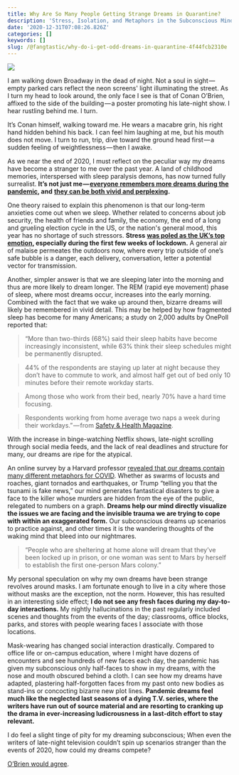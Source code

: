 ```yaml
---
title: Why Are So Many People Getting Strange Dreams in Quarantine?
description: 'Stress, Isolation, and Metaphors in the Subconscious Mind.'
date: '2020-12-31T07:08:26.826Z'
categories: []
keywords: []
slug: /@fangtastic/why-do-i-get-odd-dreams-in-quarantine-4f44fcb2310e
---
```


![](C:\Users\kevin\OneDrive\Documents\GitHub\fangstastic-blog\posts\md_1659815002240\img\0__kw2BSZIf1rseuq8__.jpg)

I am walking down Broadway in the dead of night. Not a soul in sight — empty parked cars reflect the neon screens' light illuminating the street. As I turn my head to look around, the only face I see is that of Conan O’Brien, affixed to the side of the building — a poster promoting his late-night show. I hear rustling behind me. I turn.

It’s Conan himself, walking toward me. He wears a macabre grin, his right hand hidden behind his back. I can feel him laughing at me, but his mouth does not move. I turn to run, trip, dive toward the ground head first — a sudden feeling of weightlessness — then I awake.

As we near the end of 2020, I must reflect on the peculiar way my dreams have become a stranger to me over the past year. A land of childhood memories, interspersed with sleep paralysis demons, has now turned fully surrealist. **It’s not just me —** [**everyone remembers more dreams during the pandemic**](https://www.psychologytoday.com/us/blog/dreaming-in-the-digital-age/202004/people-may-be-remembering-more-dreams-during-the-pandemic)**, and** [**they can be both vivid and perplexing**](https://blog.ochsner.org/articles/why-am-i-having-weird-dreams-right-now)**.**

One theory raised to explain this phenomenon is that our long-term anxieties come out when we sleep. Whether related to concerns about job security, the health of friends and family, the economy, the end of a long and grueling election cycle in the US, or the nation's general mood, this year has no shortage of such stressors. **Stress** [**was poled as the UK’s top emotion**](https://yougov.co.uk/topics/lifestyle/articles-reports/2020/04/27/britains-mood-slowly-starts-recover-covid-19)**, especially during the first few weeks of lockdown.** A general air of malaise permeates the outdoors now, where every trip outside of one’s safe bubble is a danger, each delivery, conversation, letter a potential vector for transmission.

Another, simpler answer is that we are sleeping later into the morning and thus are more likely to dream longer. The REM (rapid eye movement) phase of sleep, where most dreams occur, increases into the early morning. Combined with the fact that we wake up around then, bizarre dreams will likely be remembered in vivid detail. This may be helped by how fragmented sleep has become for many Americans; a study on 2,000 adults by OnePoll reported that:

> “More than two-thirds (68%) said their sleep habits have become increasingly inconsistent, while 63% think their sleep schedules might be permanently disrupted.

> 44% of the respondents are staying up later at night because they don’t have to commute to work, and almost half get out of bed only 10 minutes before their remote workday starts.

> Among those who work from their bed, nearly 70% have a hard time focusing.

> Respondents working from home average two naps a week during their workdays.” — from [Safety & Health Magazine](https://www.safetyandhealthmagazine.com/articles/20273-covid-19-pandemic-taking-a-toll-on-peoples-sleep-survey).

With the increase in binge-watching Netflix shows, late-night scrolling through social media feeds, and the lack of real deadlines and structure for many, our dreams are ripe for the atypical.

An online survey by a Harvard professor [revealed that our dreams contain many different metaphors for COVID](revealed%20that%20our%20dreams%20contain%20many%20different%20metaphors%20for%20COVID). Whether as swarms of locusts and roaches, giant tornados and earthquakes, or Trump “telling you that the tsunami is fake news,” our mind generates fantastical disasters to give a face to the killer whose murders are hidden from the eye of the public, relegated to numbers on a graph. **Dreams help our mind directly visualize the issues we are facing and the invisible trauma we are trying to cope with within an exaggerated form.** Our subconscious dreams up scenarios to practice against, and other times it is the wandering thoughts of the waking mind that bleed into our nightmares.

> “People who are sheltering at home alone will dream that they’ve been locked up in prison, or one woman was sent to Mars by herself to establish the first one-person Mars colony.”

My personal speculation on why my own dreams have been strange revolves around masks. I am fortunate enough to live in a city where those without masks are the exception, not the norm. However, this has resulted in an interesting side effect; **I do not see any fresh faces during my day-to-day interactions.** My nightly hallucinations in the past regularly included scenes and thoughts from the events of the day; classrooms, office blocks, parks, and stores with people wearing faces I associate with those locations.

Mask-wearing has changed social interaction drastically. Compared to office life or on-campus education, where I might have dozens of encounters and see hundreds of new faces each day, the pandemic has given my subconscious only half-faces to show in my dreams, with the nose and mouth obscured behind a cloth. I can see how my dreams have adapted, plastering half-forgotten faces from my past onto new bodies as stand-ins or concocting bizarre new plot lines. **Pandemic dreams feel much like the neglected last seasons of a dying T.V. series, where the writers have run out of source material and are resorting to cranking up the drama in ever-increasing ludicrousness in a last-ditch effort to stay relevant.**

I do feel a slight tinge of pity for my dreaming subconscious; When even the writers of late-night television couldn’t spin up scenarios stranger than the events of 2020, how could my dreams compete?

[O’Brien would agree](https://www.vanityfair.com/hollywood/2020/11/conan-obrien-late-night-show-ending).